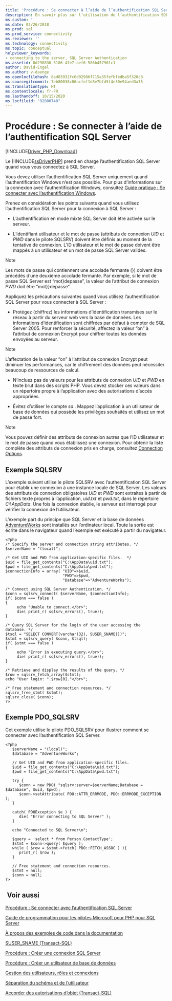 ```yaml
---
title: 'Procédure : Se connecter à l’aide de l’authentification SQL Server'
description: En savoir plus sur l’utilisation de l’authentification SQL Server pour se connecter à votre base de données.
ms.custom: ''
ms.date: 03/26/2018
ms.prod: sql
ms.prod_service: connectivity
ms.reviewer: ''
ms.technology: connectivity
ms.topic: conceptual
helpviewer_keywords:
- connecting to the server, SQL Server Authentication
ms.assetid: 8d298830-3186-47e7-aef6-586b457901c1
author: David-Engel
ms.author: v-daenge
ms.openlocfilehash: 8ad83932fc6d02986f715a35fefbfedba5f320c8
ms.sourcegitcommit: 7eb80038c86acfef1d8e7bfd5f4e30e94aed3a75
ms.translationtype: HT
ms.contentlocale: fr-FR
ms.lasthandoff: 10/15/2020
ms.locfileid: "92080748"
---
```

# <a name="how-to-connect-using-sql-server-authentication"></a>Procédure : Se connecter à l’aide de l’authentification SQL Server
[!INCLUDE[Driver_PHP_Download](../../includes/driver_php_download.md)]

Le [!INCLUDE[ssDriverPHP](../../includes/ssdriverphp_md.md)] prend en charge l’authentification SQL Server quand vous vous connectez à SQL Server.  
  
Vous devez utiliser l’authentification SQL Server uniquement quand l’authentification Windows n’est pas possible. Pour plus d’informations sur la connexion avec l’authentification Windows, consultez [Guide pratique : Se connecter avec l’authentification Windows](../../connect/php/how-to-connect-using-windows-authentication.md).  
  
Prenez en considération les points suivants quand vous utilisez l’authentification SQL Server pour la connexion à SQL Server :  
  
-   L’authentification en mode mixte SQL Server doit être activée sur le serveur.  
  
-   L’identifiant utilisateur et le mot de passe (attributs de connexion *UID* et *PWD* dans le pilote SQLSRV) doivent être définis au moment de la tentative de connexion. L’ID utilisateur et le mot de passe doivent être mappés à un utilisateur et un mot de passe SQL Server valides.  
  
> [!NOTE]  
> Les mots de passe qui contiennent une accolade fermante (}) doivent être précédés d’une deuxième accolade fermante. Par exemple, si le mot de passe SQL Server est “mot}depasse”, la valeur de l’attribut de connexion *PWD* doit être “mot}}depasse”.  
  
Appliquez les précautions suivantes quand vous utilisez l’authentification SQL Server pour vous connecter à SQL Server :  
  
-   Protégez (chiffrez) les informations d’identification transmises sur le réseau à partir du serveur web vers la base de données. Les informations d’identification sont chiffrées par défaut à compter de SQL Server 2005. Pour renforcer la sécurité, affectez la valeur “on” à l’attribut de connexion Encrypt pour chiffrer toutes les données envoyées au serveur.  
  
> [!NOTE]  
> L’affectation de la valeur “on” à l’attribut de connexion Encrypt peut diminuer les performances, car le chiffrement des données peut nécessiter beaucoup de ressources de calcul.  
  
-   N’incluez pas de valeurs pour les attributs de connexion *UID* et *PWD* en texte brut dans des scripts PHP. Vous devez stocker ces valeurs dans un répertoire propre à l’application avec des autorisations d’accès appropriées.  
  
-   Évitez d’utiliser le compte *sa* . Mappez l’application à un utilisateur de base de données qui possède les privilèges souhaités et utilisez un mot de passe fort.  
  
> [!NOTE]  
> Vous pouvez définir des attributs de connexion autres que l’ID utilisateur et le mot de passe quand vous établissez une connexion. Pour obtenir la liste complète des attributs de connexion pris en charge, consultez [Connection Options](../../connect/php/connection-options.md).  
  
## <a name="sqlsrv-example"></a>Exemple SQLSRV  
L’exemple suivant utilise le pilote SQLSRV avec l’authentification SQL Server pour établir une connexion à une instance locale de SQL Server. Les valeurs des attributs de connexion obligatoires *UID* et *PWD* sont extraites à partir de fichiers texte propres à l’application, *uid.txt* et *pwd.txt*, dans le répertoire *C:\AppData*. Une fois la connexion établie, le serveur est interrogé pour vérifier la connexion de l’utilisateur.  
  
L’exemple part du principe que SQL Server et la base de données [AdventureWorks](https://github.com/Microsoft/sql-server-samples/tree/master/samples/databases/adventure-works) sont installés sur l’ordinateur local. Toute la sortie est écrite dans le navigateur quand l’exemple est exécuté à partir du navigateur.  
  
```  
<?php  
/* Specify the server and connection string attributes. */  
$serverName = "(local)";  
  
/* Get UID and PWD from application-specific files.  */  
$uid = file_get_contents("C:\AppData\uid.txt");  
$pwd = file_get_contents("C:\AppData\pwd.txt");  
$connectionInfo = array( "UID"=>$uid,  
                         "PWD"=>$pwd,  
                         "Database"=>"AdventureWorks");  
  
/* Connect using SQL Server Authentication. */  
$conn = sqlsrv_connect( $serverName, $connectionInfo);  
if( $conn === false )  
{  
     echo "Unable to connect.</br>";  
     die( print_r( sqlsrv_errors(), true));  
}  
  
/* Query SQL Server for the login of the user accessing the  
database. */  
$tsql = "SELECT CONVERT(varchar(32), SUSER_SNAME())";  
$stmt = sqlsrv_query( $conn, $tsql);  
if( $stmt === false )  
{  
     echo "Error in executing query.</br>";  
     die( print_r( sqlsrv_errors(), true));  
}  
  
/* Retrieve and display the results of the query. */  
$row = sqlsrv_fetch_array($stmt);  
echo "User login: ".$row[0]."</br>";  
  
/* Free statement and connection resources. */  
sqlsrv_free_stmt( $stmt);  
sqlsrv_close( $conn);  
?>  
```  
  
## <a name="pdo_sqlsrv-example"></a>Exemple PDO_SQLSRV  
Cet exemple utilise le pilote PDO_SQLSRV pour illustrer comment se connecter avec l’authentification SQL Server.  
  
```  
<?php  
   $serverName = "(local)";   
   $database = "AdventureWorks";  
  
   // Get UID and PWD from application-specific files.   
   $uid = file_get_contents("C:\AppData\uid.txt");  
   $pwd = file_get_contents("C:\AppData\pwd.txt");  
  
   try {  
      $conn = new PDO( "sqlsrv:server=$serverName;Database = $database", $uid, $pwd);   
      $conn->setAttribute( PDO::ATTR_ERRMODE, PDO::ERRMODE_EXCEPTION );   
   }  
  
   catch( PDOException $e ) {  
      die( "Error connecting to SQL Server" );   
   }  
  
   echo "Connected to SQL Server\n";  
  
   $query = 'select * from Person.ContactType';   
   $stmt = $conn->query( $query );   
   while ( $row = $stmt->fetch( PDO::FETCH_ASSOC ) ){   
      print_r( $row );   
   }  
  
   // Free statement and connection resources.   
   $stmt = null;   
   $conn = null;   
?>  
```  
  
## <a name="see-also"></a> Voir aussi  
[Procédure : Se connecter avec l’authentification SQL Server](../../connect/php/how-to-connect-using-sql-server-authentication.md)

[Guide de programmation pour les pilotes Microsoft pour PHP pour SQL Server](../../connect/php/programming-guide-for-php-sql-driver.md)

[À propos des exemples de code dans la documentation](../../connect/php/about-code-examples-in-the-documentation.md)

[SUSER_SNAME (Transact-SQL)](../../t-sql/functions/suser-sname-transact-sql.md)

[Procédure : Créer une connexion SQL Server](../../relational-databases/security/authentication-access/create-a-login.md)

[Procédure : Créer un utilisateur de base de données](../../relational-databases/security/authentication-access/create-a-database-user.md)

[Gestion des utilisateurs, rôles et connexions](../../relational-databases/server-management-objects-smo/tasks/managing-users-roles-and-logins.md)

[Séparation du schéma et de l’utilisateur](../../relational-databases/server-management-objects-smo/tasks/managing-users-roles-and-logins.md)

[Accorder des autorisations d’objet (Transact-SQL)](../../t-sql/statements/grant-object-permissions-transact-sql.md)  
  
